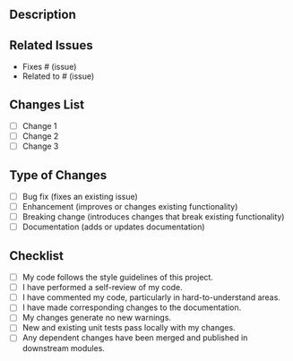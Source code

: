 ## Description
<!-- Please provide a brief summary of the changes and the motivation behind them. -->

## Related Issues
<!-- List any related issues, tasks, or pull requests, and include their IDs if applicable. -->
- Fixes # (issue)
- Related to # (issue)

## Changes List
<!-- Detail the specific changes you have made, such as bug fixes, feature enhancements, etc. -->
- [ ] Change 1
- [ ] Change 2
- [ ] Change 3

## Type of Changes
<!-- Select the type(s) of changes your PR introduces. -->
- [ ] Bug fix (fixes an existing issue)
- [ ] Enhancement (improves or changes existing functionality)
- [ ] Breaking change (introduces changes that break existing functionality)
- [ ] Documentation (adds or updates documentation)

## Checklist
<!-- Ensure that all relevant checks are completed before submitting the PR. -->
- [ ] My code follows the style guidelines of this project.
- [ ] I have performed a self-review of my code.
- [ ] I have commented my code, particularly in hard-to-understand areas.
- [ ] I have made corresponding changes to the documentation.
- [ ] My changes generate no new warnings.
- [ ] New and existing unit tests pass locally with my changes.
- [ ] Any dependent changes have been merged and published in downstream modules.